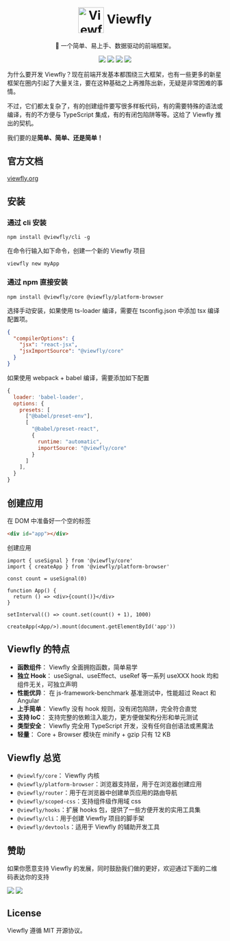 <h1 align="center"><img src="./_source/logo.svg" alt="Viewfly" width="60px" align="center"> Viewfly</h1>

<p align="center">🚀 一个简单、易上手、数据驱动的前端框架。</p>

<p align="center">
  <img src="https://img.shields.io/badge/build-passing-green">
  <img src="https://img.shields.io/npm/v/%40viewfly%2Fcore">
  <img src="https://img.shields.io/npm/dm/%40viewfly/core">
  <img src="https://img.shields.io/badge/unit test-100%25-blue">
</p>

为什么要开发 Viewfly？现在前端开发基本都围绕三大框架，也有一些更多的新星框架在圈内引起了大量关注，要在这种基础之上再推陈出新，无疑是非常困难的事情。

不过，它们都太复杂了，有的创建组件要写很多样板代码，有的需要特殊的语法或编译，有的不方便与 TypeScript 集成，有的有闭包陷阱等等。这给了 Viewfly 推出的契机。

我们要的是**简单、简单、还是简单！**


## 官方文档

[viewfly.org](https://viewfly.org)

## 安装

### 通过 cli 安装

```
npm install @viewfly/cli -g
```
在命令行输入如下命令，创建一个新的 Viewfly 项目
```
viewfly new myApp
```

### 通过 npm 直接安装
```
npm install @viewfly/core @viewfly/platform-browser
```
选择手动安装，如果使用 ts-loader 编译，需要在 tsconfig.json 中添加 tsx 编译配置项。

```json
{
  "compilerOptions": {
    "jsx": "react-jsx",
    "jsxImportSource": "@viewfly/core"
  }
}
```
如果使用 webpack + babel 编译，需要添加如下配置

```js
{
  loader: 'babel-loader',
  options: {
    presets: [
      ["@babel/preset-env"],
      [
        "@babel/preset-react",
        {
          runtime: "automatic",
          importSource: "@viewfly/core"
        }
      ]
    ],
  }
}
```
## 创建应用

在 DOM 中准备好一个空的标签
```html
<div id="app"></div>
```
创建应用

```tsx
import { useSignal } from '@viewfly/core'
import { createApp } from '@viewfly/platform-browser'

const count = useSignal(0)

function App() {
  return () => <div>{count()}</div>
}

setInterval(() => count.set(count() + 1), 1000)

createApp(<App/>).mount(document.getElementById('app'))
```

## Viewfly 的特点

+ **函数组件**： Viewfly 全面拥抱函数，简单易学
+ **独立 Hook**： useSignal、useEffect、useRef 等一系列 useXXX hook 均和组件无关，可独立声明
+ **性能优异**： 在 js-framework-benchmark 基准测试中，性能超过 React 和 Angular
+ **上手简单**： Viewfly 没有 hook 规则，没有闭包陷阱，完全符合直觉
+ **支持 IoC**： 支持完整的依赖注入能力，更方便做架构分形和单元测试
+ **类型安全**： Viewfly 完全用 TypeScript 开发，没有任何自创语法或黑魔法
+ **轻量**： Core + Browser 模块在 minify + gzip 只有 12 KB

## Viewfly 总览

+ `@viewlfy/core`： Viewfly 内核
+ `@viewfly/platform-browser`：浏览器支持层，用于在浏览器创建应用
+ `@viewfly/router`：用于在浏览器中创建单页应用的路由导航
+ `@viewfly/scoped-css`：支持组件级作用域 css
+ `@viewfly/hooks`：扩展 hooks 包，提供了一些方便开发的实用工具集
+ `@viewfly/cli`：用于创建 Viewfly 项目的脚手架
+ `@viewfly/devtools`：适用于 Viewfly 的辅助开发工具

## 赞助

如果你愿意支持 Viewfly 的发展，同时鼓励我们做的更好，欢迎通过下面的二维码表达你的支持

![](./_source/wx.jpg) ![](./_source/alipay.jpg)

## License

Viewfly 遵循 MIT 开源协议。
